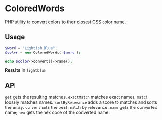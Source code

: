 # ColoredWords
PHP utility to convert colors to their closest CSS color name.

## Usage

```php
$word = "Lightish Blue";
$color = new ColoredWords( $word );

echo $color->convert()->name();
```

**Results** in `lightblue`

## API
`get` gets the resulting matches.
`exactMatch` matches exact names.
`match` loosely matches names.
`sortByRelevance` adds a score to matches and sorts the array.
`convert` sets the best match by relevance.
`name` gets the converted name;
`hex` gets the hex code of the converted name.
